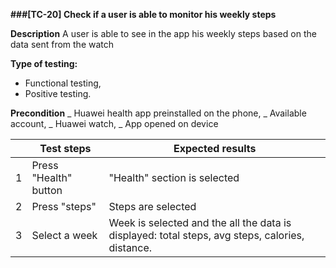 **###[TC-20] Check if a user is able to monitor his weekly steps**

**Description**
A user is able to see in the app his weekly steps based on the data sent from the watch

**Type of testing:**

- Functional testing,
- Positive testing.

**Precondition**
_ Huawei health app preinstalled on the phone,
_ Available account,
_ Huawei watch,
_ App opened on device

|     | **Test steps**        | **Expected results**                                                                            |
| --- | --------------------- | ----------------------------------------------------------------------------------------------- |
| 1   | Press "Health" button | "Health" section is selected                                                                    |
| 2   | Press "steps"         | Steps are selected                                                                              |
| 3   | Select a week         | Week is selected and the all the data is displayed: total steps, avg steps, calories, distance. |
